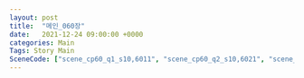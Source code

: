 ```yaml
---
layout: post
title:  "메인_060장"
date:   2021-12-24 09:00:00 +0000
categories: Main
Tags: Story Main
SceneCode: ["scene_cp60_q1_s10,6011", "scene_cp60_q2_s10,6021", "scene_cp60_q2_s20,6022", "scene_cp60_q3_s10,6031", "scene_cp60_q3_s20,6032", "scene_cp60_q4_s10,6041", "scene_cp60_q4_s30,6042"]
---
```

